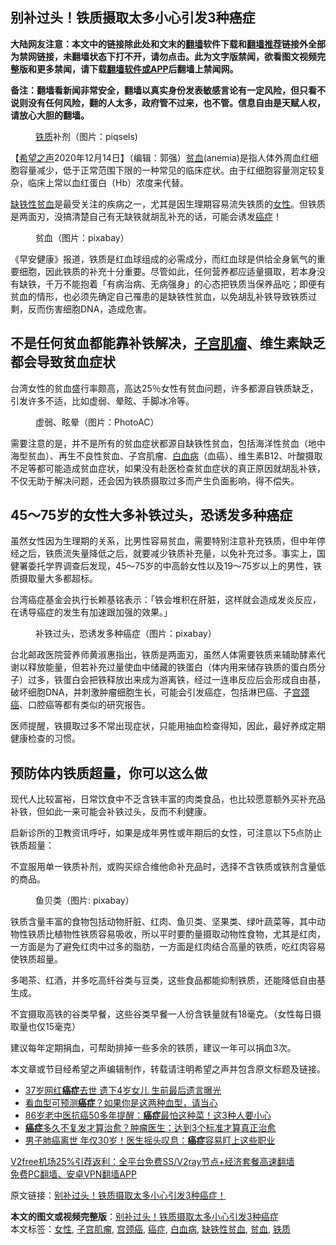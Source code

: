  <h2>别补过头！铁质摄取太多小心引发3种癌症</h2> <p class="notice"><b>大陆网友注意：本文中的链接除此处和文末的<a href="https://github.com/bannedbook/fanqiang" >翻墙</a>软件下载和<a href="https://github.com/killgcd/justmysocks/blob/master/README.md">翻墙推荐</a>链接外全部为禁网链接，未翻墙状态下打不开，请勿点击。此为文字版禁闻，欲看图文视频完整版和更多禁闻，请下载<a href="https://github.com/bannedbook/fanqiang">翻墙软件或APP</a>后翻墙上禁闻网。</p><p>备注：翻墙看新闻非常安全，翻墙以真实身份发表敏感言论有一定风险，但只看不说则没有任何风险，翻的人太多，政府管不过来，也不管。信息自由是天赋人权，请放心大胆的翻墙。</b></p>  <div class="entry"> <figure><figcaption><a href="https://www.bannedbook.org/bnews/tag/%E9%93%81%E8%B4%A8/" class="st_tag internal_tag" rel="tag" title="标签 铁质 下的日志">铁质</a>补剂（图片：piqsels)</figcaption></figure> <p>【<span class='wp_keywordlink_affiliate'><a href="https://www.soundofhope.org" title="希望之声" target="_blank">希望之声</a></span>2020年12月14日】（编辑：郭强）<a href="https://www.bannedbook.org/bnews/tag/%E8%B4%AB%E8%A1%80/" class="st_tag internal_tag" rel="tag" title="标签 贫血 下的日志">贫血</a>(anemia)是指人体外周血红细胞容量减少，低于正常范围下限的一种常见的临床症状。由于红细胞容量测定较复杂，临床上常以血红蛋白（Hb）浓度来代替。</p> <p><a href="https://www.bannedbook.org/bnews/tag/%e7%bc%ba%e9%93%81%e6%80%a7%e8%b4%ab%e8%a1%80/" class="st_tag internal_tag" rel="tag" title="标签 缺铁性贫血 下的日志">缺铁性贫血</a>是最受关注的疾病之一，尤其是因生理期容易流失铁质的<a href="https://www.bannedbook.org/bnews/tag/%e5%a5%b3%e6%80%a7/" class="st_tag internal_tag" rel="tag" title="标签 女性 下的日志">女性</a>。但铁质是两面刃，没搞清楚自己有无缺铁就胡乱补充的话，可能会诱发<a href="https://www.bannedbook.org/bnews/tag/%e7%99%8c%e7%97%87/" class="st_tag internal_tag" rel="tag" title="标签 癌症 下的日志">癌症</a>！</p> <figure><figcaption>贫血（图片：pixabay）</figcaption></figure> <p>《早安健康》报道，铁质是红血球组成的必需成分，而红血球是供给全身氧气的重要细胞，因此铁质的补充十分重要。尽管如此，任何营养都应适量摄取，若本身没有缺铁，千万不能抱着「有病治病、无病强身」的心态把铁质当保养品吃；即便有贫血的情形，也必须先确定自己罹患的是缺铁性贫血，以免胡乱补铁导致铁质过剩，反而伤害细胞DNA，造成危害。</p> <h2>不是任何贫血都能靠补铁解决，<a href="https://www.bannedbook.org/bnews/tag/%E5%AD%90%E5%AE%AB%E8%82%8C%E7%98%A4/" class="st_tag internal_tag" rel="tag" title="标签 子宫肌瘤 下的日志">子宫肌瘤</a>、维生素缺乏都会导致贫血症状</h2> <p>台湾女性的贫血盛行率颇高，高达25％女性有贫血问题，许多都源自铁质缺乏，引发许多不适，比如虚弱、晕眩、手脚冰冷等。</p>  <figure><figcaption>虚弱、眩晕（图片：PhotoAC）</figcaption></figure> <p>需要注意的是，并不是所有的贫血症状都源自缺铁性贫血，包括海洋性贫血（地中海型贫血）、再生不良性贫血、子宫肌瘤、<a href="https://www.bannedbook.org/bnews/tag/%E7%99%BD%E8%A1%80%E7%97%85/" class="st_tag internal_tag" rel="tag" title="标签 白血病 下的日志">白血病</a>（血癌）、维生素B12、叶酸摄取不足等都可能造成贫血症状，如果没有赴医检查贫血症状的真正原因就胡乱补铁，不仅无助于解决问题，还会因为铁质摄取过多而产生负面影响，得不偿失。</p> <h2>45～75岁的女性大多补铁过头，恐诱发多种癌症</h2> <p>虽然女性因为生理期的关系，比男性容易贫血，需要特别注意补充铁质，但中年停经之后，铁质流失量降低之后，就要减少铁质补充量，以免补充过多。事实上，国健署委托学界调查后发现，45～75岁的中高龄女性以及19～75岁以上的男性，铁质摄取量大多都超标。</p> <p>台湾癌症基金会执行长赖基铭表示：「铁会堆积在肝脏，这样就会造成发炎反应，在诱导癌症的发生有加速跟加强的效果。」</p> <figure><figcaption>补铁过头，恐诱发多种癌症（图片：pixabay）</figcaption></figure> <p>台北邮政医院营养师黄淑惠指出，铁质是两面刃，虽然人体需要铁质来辅助酵素代谢以释放能量，但若补充过量使血中储藏的铁蛋白（体内用来储存铁质的蛋白质分子）过多，铁蛋白会把铁释放出来成为游离铁，经过一连串反应后会形成自由基，破坏细胞DNA，并刺激肿瘤细胞生长，可能会引发癌症，包括淋巴癌、子<a href="https://www.bannedbook.org/bnews/tag/%e5%ae%ab%e9%a2%88%e7%99%8c/" class="st_tag internal_tag" rel="tag" title="标签 宫颈癌 下的日志">宫颈癌</a>、口腔癌等都有类似的研究报告。</p>  <p>医师提醒，铁摄取过多不常出现症状，只能用抽血检查得知，因此，最好养成定期健康检查的习惯。</p> <h2>预防体内铁质超量，你可以这么做</h2> <p>现代人比较富裕，日常饮食中不乏含铁丰富的肉类食品，也比较愿意额外买补充品补铁，但如此一来可能会补铁过头，反而不利健康。</p> <p>启新诊所的卫教资讯呼吁，如果是成年男性或年期后的女性，可注意以下5点防止铁质超量：</p> <p>不宜服用单一铁质补剂，或购买综合维他命补充品时，选择不含铁质或铁剂含量低的商品。</p>  <figure><figcaption>鱼贝类（图片: pixabay）</figcaption></figure> <p>铁质含量丰富的食物包括动物肝脏、红肉、鱼贝类、坚果类、绿叶蔬菜等，其中动物性铁质比植物性铁质容易吸收，所以平时要酌量摄取动物性食物，尤其是红肉，一方面是为了避免红肉中过多的脂肪，一方面是红肉结合高量的铁质，吃红肉容易使铁质超量。</p> <p>多喝茶、红酒，并多吃高纤谷类与豆类，这些食品都能抑制铁质，还能降低自由基生成。</p> <p>不宜摄取高铁的谷类早餐，这些谷类早餐一人份含铁量就有18毫克。（女性每日摄取量也仅15毫克）</p> <p>建议每年定期捐血，可帮助排掉一些多余的铁质，建议一年可以捐血3次。</p>  <p>本文章或节目经希望之声编辑制作，转载请注明希望之声并包含原文标题及链接。</p> <ul class='op-related-articles' title='相关阅读'> <li><a href='https://www.bannedbook.org/bnews/yule/20201213/1446813.html' target='_blank'>37岁网红<b>癌症</b>去世 遗下4岁女儿 生前最后遗言曝光</a></li> <li><a href='https://www.bannedbook.org/bnews/comments/20201212/1446454.html' target='_blank'>看血型可预测<b>癌症</b>？如果你是这两种血型，请当心</a></li> <li><a href='https://www.bannedbook.org/bnews/health/20201211/1445852.html' target='_blank'>86岁老中医抗癌50多年提醒：<b>癌症</b>最怕这种菜！这3种人要小心</a></li> <li><a href='https://www.bannedbook.org/bnews/health/20201211/1445592.html' target='_blank'><b>癌症</b>多久不复发才算治愈？肿瘤医生：达到3个标准才算真正治愈</a></li> <li><a href='https://www.bannedbook.org/bnews/health/20201211/1445591.html' target='_blank'>男子肺癌离世 年仅30岁！医生摇头叹息：<b>癌症</b>容易盯上这些职业</a></li> </ul> <p class="texttj"> <a href="https://www.bannedbook.org/forum23/topic22702.html" target="_blank">V2free机场25%引荐返利：全平台免费SS/V2ray节点+经济套餐高速翻墙</a><br/> <a href="https://github.com/bannedbook/fanqiang/wiki/%E7%A6%81%E9%97%BB%E7%BD%91%E5%AE%89%E5%8D%93%E7%BF%BB%E5%A2%99%E6%96%B0%E9%97%BBAPP" target="_blank">免费PC翻墙、安卓VPN翻墙APP</a></p><p>原文链接：<a class="src_link"  href="https://www.soundofhope.org/post/450499" target="_blank">别补过头！铁质摄取太多小心引发3种癌症！</a></p><a name='sharetosocial'></a>       <div><b>本文的图文或视频完整版</b>：<a href='https://www.bannedbook.org/bnews/comments/20201215/1448160.html'>别补过头！铁质摄取太多小心引发3种癌症</a></div>  </div><!--END ENTRY--> <div class="postfooter"> <div>本文标签：<a href="https://www.bannedbook.org/bnews/tag/%e5%a5%b3%e6%80%a7/" rel="tag">女性</a>, <a href="https://www.bannedbook.org/bnews/tag/%E5%AD%90%E5%AE%AB%E8%82%8C%E7%98%A4/" rel="tag">子宫肌瘤</a>, <a href="https://www.bannedbook.org/bnews/tag/%e5%ae%ab%e9%a2%88%e7%99%8c/" rel="tag">宫颈癌</a>, <a href="https://www.bannedbook.org/bnews/tag/%e7%99%8c%e7%97%87/" rel="tag">癌症</a>, <a href="https://www.bannedbook.org/bnews/tag/%E7%99%BD%E8%A1%80%E7%97%85/" rel="tag">白血病</a>, <a href="https://www.bannedbook.org/bnews/tag/%e7%bc%ba%e9%93%81%e6%80%a7%e8%b4%ab%e8%a1%80/" rel="tag">缺铁性贫血</a>, <a href="https://www.bannedbook.org/bnews/tag/%E8%B4%AB%E8%A1%80/" rel="tag">贫血</a>, <a href="https://www.bannedbook.org/bnews/tag/%E9%93%81%E8%B4%A8/" rel="tag">铁质</a></div>  </div><!--END POSTFOOTER--> 